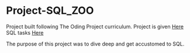 # Project-SQL_ZOO
Project built following The Oding Project curriculum.
Project is given [Here](https://www.theodinproject.com/lessons/databases-sql-zoo)
SQL tasks [Here](https://sqlzoo.net/wiki/SQL_Tutorial)

The purpose of this project was to dive deep and get accustomed to SQL.
